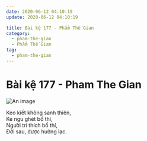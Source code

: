 ```yaml
---
date: 2020-06-12 04:10:19
update: 2020-06-12 04:10:19

title: Bài kệ 177 - Phẩm Thế Gian
category:
  - pham-the-gian
  - Phẩm Thế Gian
tag:
  - pham-the-gian
---
```


# Bài kệ 177 - Pham The Gian

![An image](/img/pham-the-gian/pham-the-gian-177.jpg)

Keo kiết không sanh thiên,<br>Kẻ ngu ghét bố thí,<br>Người trí thích bố thí,<br>Ðời sau, được hưởng lạc.<br>
